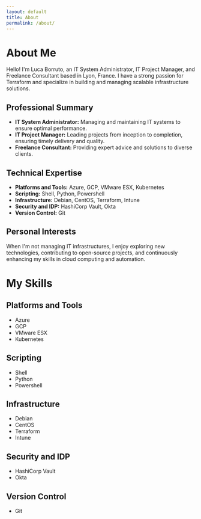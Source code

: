 ```yaml
---
layout: default
title: About
permalink: /about/
---
```


# About Me

Hello! I'm Luca Borruto, an IT System Administrator, IT Project Manager, and Freelance Consultant based in Lyon, France. I have a strong passion for Terraform and specialize in building and managing scalable infrastructure solutions.

## Professional Summary

- **IT System Administrator:** Managing and maintaining IT systems to ensure optimal performance.
- **IT Project Manager:** Leading projects from inception to completion, ensuring timely delivery and quality.
- **Freelance Consultant:** Providing expert advice and solutions to diverse clients.

## Technical Expertise

- **Platforms and Tools:** Azure, GCP, VMware ESX, Kubernetes
- **Scripting:** Shell, Python, Powershell
- **Infrastructure:** Debian, CentOS, Terraform, Intune
- **Security and IDP:** HashiCorp Vault, Okta
- **Version Control:** Git

## Personal Interests

When I'm not managing IT infrastructures, I enjoy exploring new technologies, contributing to open-source projects, and continuously enhancing my skills in cloud computing and automation.

# My Skills

## Platforms and Tools

- Azure
- GCP
- VMware ESX
- Kubernetes

## Scripting

- Shell
- Python
- Powershell

## Infrastructure

- Debian
- CentOS
- Terraform
- Intune

## Security and IDP

- HashiCorp Vault
- Okta

## Version Control

- Git